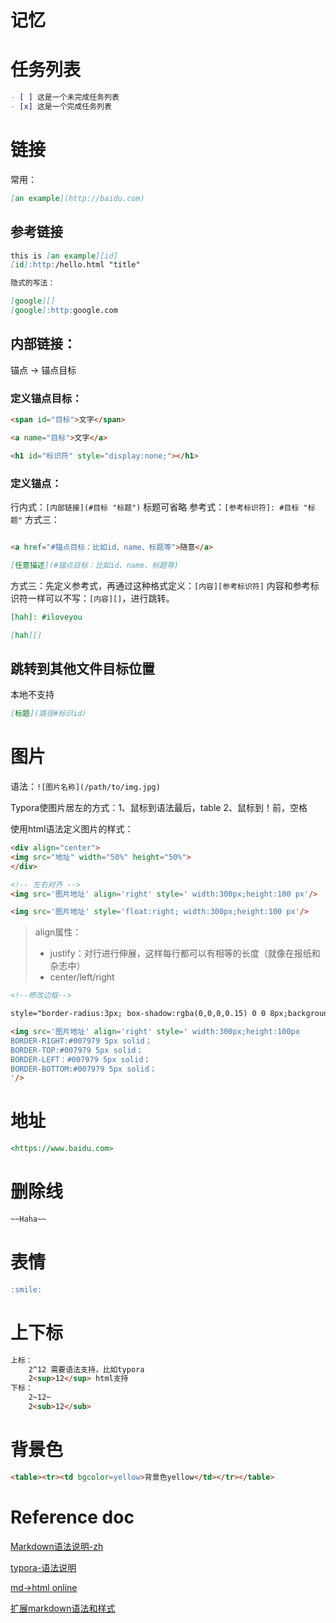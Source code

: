 # 记忆

# 任务列表

```md
- [ ] 这是一个未完成任务列表
- [x] 这是一个完成任务列表
```

# 链接

常用：
```md
[an example](http://baidu.com)
```

## 参考链接

```md
this is [an example][id]
[id]:http:/hello.html "title"

隐式的写法：

[google][]
[google]:http:google.com
```

## 内部链接：

锚点 -> 锚点目标 

### 定义锚点目标：

```md
<span id="目标">文字</span>

<a name="目标">文字</a>

<h1 id="标识符" style="display:none;"></h1>
```

### 定义锚点：

行内式：`[内部链接](#目标 "标题")` 	标题可省略
参考式：`[参考标识符]: #目标 "标题"`
方式三：

```md

<a href="#锚点目标：比如id、name、标题等">随意</a>

[任意描述](#锚点目标：比如id、name、标题等)
```
方式三：先定义参考式，再通过这种格式定义：`[内容][参考标识符]` 内容和参考标识符一样可以不写：`[内容][]`，进行跳转。

```md
[hah]: #iloveyou

[hah][]
```

## 跳转到其他文件目标位置

本地不支持

```md
[标题](路径#标识id)
```

# 图片

语法：`![图片名称](/path/to/img.jpg)`

Typora使图片居左的方式：1、鼠标到语法最后，table  2、鼠标到！前，空格

使用html语法定义图片的样式：

```html
<div align="center">
<img src="地址" width="50%" height="50%">
</div>
```

```html
<!-- 左右对齐 -->
<img src='图片地址' align='right' style=' width:300px;height:100 px'/>

<img src='图片地址' style='float:right; width:300px;height:100 px'/>
```
> align属性：
> * justify：对行进行伸展，这样每行都可以有相等的长度（就像在报纸和杂志中）
> * center/left/right

```html
<!--修改边框-->

style="border-radius:3px; box-shadow:rgba(0,0,0,0.15) 0 0 8px;background:#FBFBFB;border:1px solid #ddd;margin:10px auto;margin-left: 15px;padding:5px;"

<img src='图片地址' align='right' style=' width:300px;height:100px 
BORDER-RIGHT:#007979 5px solid；
BORDER-TOP:#007979 5px solid；
BORDER-LEFT：#007979 5px solid；
BORDER-BOTTOM:#007979 5px solid；
'/>
```

# 地址

```md
<https://www.baidu.com>
```

# 删除线

```md
~~Haha~~
```

# 表情

```md
:smile:
```

# 上下标

```md
上标： 
    2^12 需要语法支持，比如typora    
    2<sup>12</sup> html支持
下标：
    2~12~
    2<sub>12</sub>

```

# 背景色

```html
<table><tr><td bgcolor=yellow>背景色yellow</td></tr></table>
```

# Reference doc
[Markdown语法说明-zh](https://www.appinn.com/markdown/)

[typora-语法说明](https://www.cnblogs.com/shiwanghualuo/p/12373717.html)

[md->html online](https://daringfireball.net/projects/markdown/dingus)

[扩展markdown语法和样式](https://casual-effects.com/markdeep/)